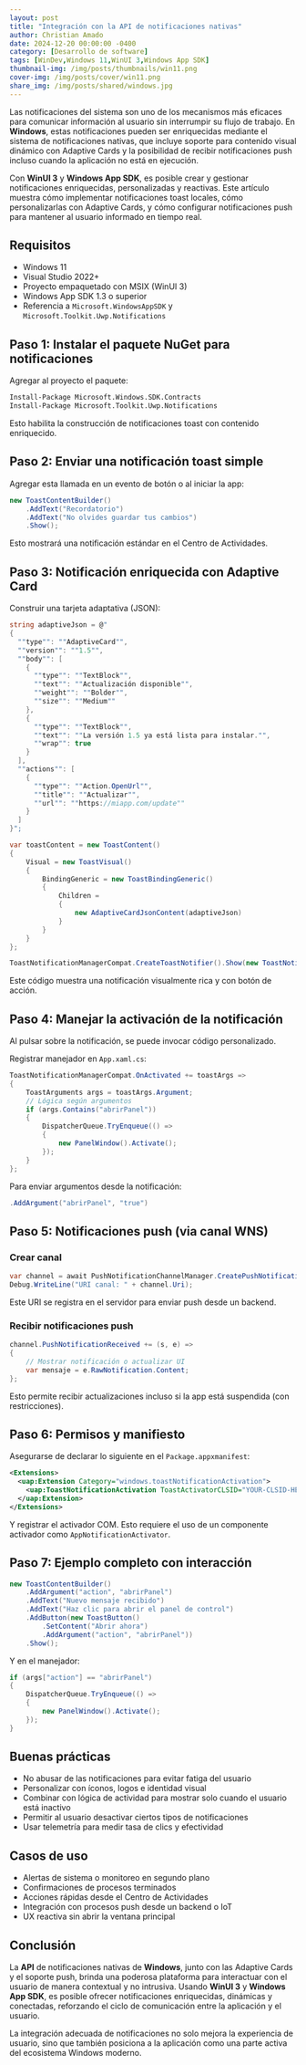 ```yaml
---
layout: post
title: "Integración con la API de notificaciones nativas"
author: Christian Amado
date: 2024-12-20 00:00:00 -0400
category: [Desarrollo de software]
tags: [WinDev,Windows 11,WinUI 3,Windows App SDK]
thumbnail-img: /img/posts/thumbnails/win11.png
cover-img: /img/posts/cover/win11.png
share_img: /img/posts/shared/windows.jpg
---
```


Las notificaciones del sistema son uno de los mecanismos más eficaces para comunicar información al usuario sin interrumpir su flujo de trabajo. En **Windows**, estas notificaciones pueden ser enriquecidas mediante el sistema de notificaciones nativas, que incluye soporte para contenido visual dinámico con Adaptive Cards y la posibilidad de recibir notificaciones push incluso cuando la aplicación no está en ejecución.

Con **WinUI 3** y **Windows App SDK**, es posible crear y gestionar notificaciones enriquecidas, personalizadas y reactivas. Este artículo muestra cómo implementar notificaciones toast locales, cómo personalizarlas con Adaptive Cards, y cómo configurar notificaciones push para mantener al usuario informado en tiempo real.

<!--more-->

## Requisitos

- Windows 11
- Visual Studio 2022+
- Proyecto empaquetado con MSIX (WinUI 3)
- Windows App SDK 1.3 o superior
- Referencia a `Microsoft.WindowsAppSDK` y `Microsoft.Toolkit.Uwp.Notifications`

## Paso 1: Instalar el paquete NuGet para notificaciones

Agregar al proyecto el paquete:

```bash
Install-Package Microsoft.Windows.SDK.Contracts
Install-Package Microsoft.Toolkit.Uwp.Notifications
```

Esto habilita la construcción de notificaciones toast con contenido enriquecido.

## Paso 2: Enviar una notificación toast simple

Agregar esta llamada en un evento de botón o al iniciar la app:

```csharp
new ToastContentBuilder()
    .AddText("Recordatorio")
    .AddText("No olvides guardar tus cambios")
    .Show();
```

Esto mostrará una notificación estándar en el Centro de Actividades.

## Paso 3: Notificación enriquecida con Adaptive Card

Construir una tarjeta adaptativa (JSON):

```csharp
string adaptiveJson = @"
{
  ""type"": ""AdaptiveCard"",
  ""version"": ""1.5"",
  ""body"": [
    {
      ""type"": ""TextBlock"",
      ""text"": ""Actualización disponible"",
      ""weight"": ""Bolder"",
      ""size"": ""Medium""
    },
    {
      ""type"": ""TextBlock"",
      ""text"": ""La versión 1.5 ya está lista para instalar."",
      ""wrap"": true
    }
  ],
  ""actions"": [
    {
      ""type"": ""Action.OpenUrl"",
      ""title"": ""Actualizar"",
      ""url"": ""https://miapp.com/update""
    }
  ]
}";

var toastContent = new ToastContent()
{
    Visual = new ToastVisual()
    {
        BindingGeneric = new ToastBindingGeneric()
        {
            Children =
            {
                new AdaptiveCardJsonContent(adaptiveJson)
            }
        }
    }
};

ToastNotificationManagerCompat.CreateToastNotifier().Show(new ToastNotification(toastContent.GetXml()));
```

Este código muestra una notificación visualmente rica y con botón de acción.

## Paso 4: Manejar la activación de la notificación

Al pulsar sobre la notificación, se puede invocar código personalizado.

Registrar manejador en `App.xaml.cs`:

```csharp
ToastNotificationManagerCompat.OnActivated += toastArgs =>
{
    ToastArguments args = toastArgs.Argument;
    // Lógica según argumentos
    if (args.Contains("abrirPanel"))
    {
        DispatcherQueue.TryEnqueue(() =>
        {
            new PanelWindow().Activate();
        });
    }
};
```

Para enviar argumentos desde la notificación:

```csharp
.AddArgument("abrirPanel", "true")
```

## Paso 5: Notificaciones push (via canal WNS)

### Crear canal

```csharp
var channel = await PushNotificationChannelManager.CreatePushNotificationChannelForApplicationAsync();
Debug.WriteLine("URI canal: " + channel.Uri);
```

Este URI se registra en el servidor para enviar push desde un backend.

### Recibir notificaciones push

```csharp
channel.PushNotificationReceived += (s, e) =>
{
    // Mostrar notificación o actualizar UI
    var mensaje = e.RawNotification.Content;
};
```

Esto permite recibir actualizaciones incluso si la app está suspendida (con restricciones).

## Paso 6: Permisos y manifiesto

Asegurarse de declarar lo siguiente en el `Package.appxmanifest`:

```xml
<Extensions>
  <uap:Extension Category="windows.toastNotificationActivation">
    <uap:ToastNotificationActivation ToastActivatorCLSID="YOUR-CLSID-HERE" />
  </uap:Extension>
</Extensions>
```

Y registrar el activador COM. Esto requiere el uso de un componente activador como `AppNotificationActivator`.

## Paso 7: Ejemplo completo con interacción

```csharp
new ToastContentBuilder()
    .AddArgument("action", "abrirPanel")
    .AddText("Nuevo mensaje recibido")
    .AddText("Haz clic para abrir el panel de control")
    .AddButton(new ToastButton()
        .SetContent("Abrir ahora")
        .AddArgument("action", "abrirPanel"))
    .Show();
```

Y en el manejador:

```csharp
if (args["action"] == "abrirPanel")
{
    DispatcherQueue.TryEnqueue(() =>
    {
        new PanelWindow().Activate();
    });
}
```

## Buenas prácticas

- No abusar de las notificaciones para evitar fatiga del usuario
- Personalizar con íconos, logos e identidad visual
- Combinar con lógica de actividad para mostrar solo cuando el usuario está inactivo
- Permitir al usuario desactivar ciertos tipos de notificaciones
- Usar telemetría para medir tasa de clics y efectividad

## Casos de uso

- Alertas de sistema o monitoreo en segundo plano
- Confirmaciones de procesos terminados
- Acciones rápidas desde el Centro de Actividades
- Integración con procesos push desde un backend o IoT
- UX reactiva sin abrir la ventana principal

## Conclusión

La **API** de notificaciones nativas de **Windows**, junto con las Adaptive Cards y el soporte push, brinda una poderosa plataforma para interactuar con el usuario de manera contextual y no intrusiva. Usando **WinUI 3** y **Windows App SDK**, es posible ofrecer notificaciones enriquecidas, dinámicas y conectadas, reforzando el ciclo de comunicación entre la aplicación y el usuario.

La integración adecuada de notificaciones no solo mejora la experiencia de usuario, sino que también posiciona a la aplicación como una parte activa del ecosistema Windows moderno.